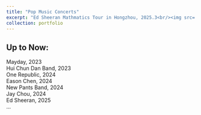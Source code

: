 ```yaml
---
title: "Pop Music Concerts"
excerpt: "Ed Sheeran Mathmatics Tour in Hongzhou, 2025.3<br/><img src='/images/yanchanghui800600.jpg'>"
collection: portfolio
---
```



Up to Now: 
---

Mayday, 2023  
Hui Chun Dan Band, 2023  
One Republic, 2024  
Eason Chen, 2024  
New Pants Band, 2024  
Jay Chou, 2024  
Ed Sheeran, 2025  
...
